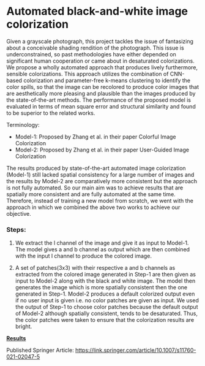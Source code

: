 # Automated black-and-white image colorization

Given a grayscale photograph, this project tackles the issue of fantasizing about a conceivable shading rendition of the photograph. This issue is underconstrained, so past methodologies have either depended on significant human cooperation or came about in desaturated colorizations. We propose a wholly automated approach that produces lively furthermore, sensible colorizations. This approach utilizes the combination of CNN-based colorization and parameter-free k-means clustering to identify the color spills, so that the image can be recolored to produce color images that are aesthetically more pleasing and plausible than the images produced by the state-of-the-art methods. The performance of the proposed model is evaluated in terms of mean square error and structural similarity and found to be superior to the related works.

Terminology:

- Model-1: Proposed by Zhang et al. in their paper Colorful Image Colorization
- Model-2: Proposed by Zhang et al. in their paper User-Guided Image Colorization

The results produced by state-of-the-art automated image colorization (Model-1) still lacked spatial consistency for a large number of images and the results by Model-2 are comparatively more consistent but the approach is not fully automated. So our main aim was to achieve results that are
spatially more consistent and are fully automated at the same time. Therefore, instead of training a new model from scratch, we went with the approach in which we combined the above two works to achieve our objective.

### Steps:

1. We extract the l channel of the image and give it as input to Model-1. The model gives a and b channel as output which are then combined with the input l channel to produce the colored image.

2) A set of patches(3x3) with their respective a and b channels as extracted from the colored image generated in Step-1 are then given as input to Model-2 along with the black and white image. The model then generates the image which is more spatially consistent then the one generated in Step-1.
   Model-2 produces a default colorized output even if no user input is given i.e. no color patches are given as input. We used the output of Step-1 to choose color patches because the default output of Model-2 although spatially consistent, tends to be desaturated. Thus, the color patches were taken to ensure that the colorization results are bright.

[**Results**](./output.pdf)

Published Springer Article: https://link.springer.com/article/10.1007/s11760-021-02047-5
